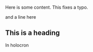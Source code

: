 Here is some content. This fixes a typo.

and a line here

## This is a heading

In holocron
<!--stackedit_data:
eyJoaXN0b3J5IjpbLTI4Nzg4NTI5N119
-->